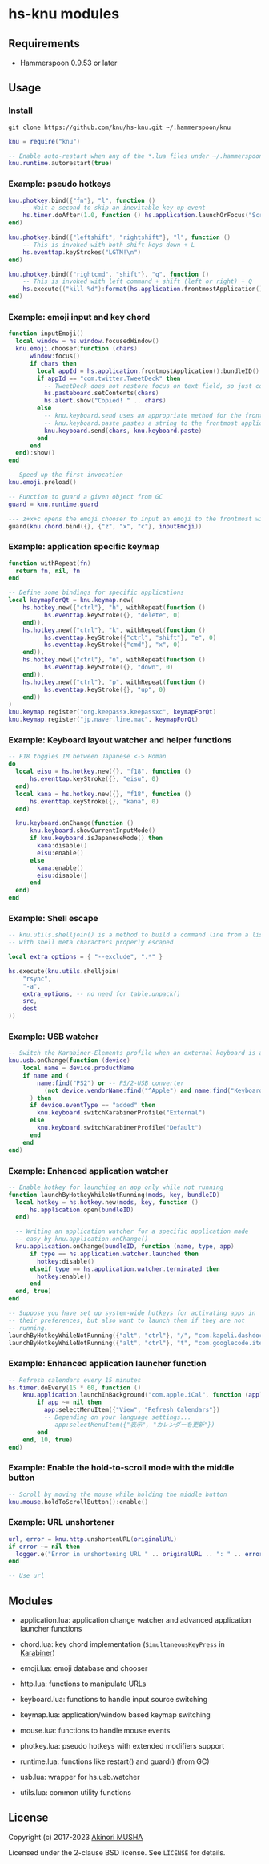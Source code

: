 hs-knu modules
==============

Requirements
------------

- Hammerspoon 0.9.53 or later

Usage
-----

### Install

```
git clone https://github.com/knu/hs-knu.git ~/.hammerspoon/knu
```

```lua
knu = require("knu")

-- Enable auto-restart when any of the *.lua files under ~/.hammerspoon/ is modified
knu.runtime.autorestart(true)
```

### Example: pseudo hotkeys

```lua
knu.photkey.bind({"fn"}, "l", function ()
    -- Wait a second to skip an inevitable key-up event
    hs.timer.doAfter(1.0, function () hs.application.launchOrFocus("ScreenSaverEngine") end)
end)
```

```lua
knu.photkey.bind({"leftshift", "rightshift"}, "l", function ()
    -- This is invoked with both shift keys down + L
    hs.eventtap.keyStrokes("LGTM!\n")
end)
```

```lua
knu.photkey.bind({"rightcmd", "shift"}, "q", function ()
    -- This is invoked with left command + shift (left or right) + Q
    hs.execute(("kill %d"):format(hs.application.frontmostApplication():pid()))
end)
```

### Example: emoji input and key chord

```lua
function inputEmoji()
  local window = hs.window.focusedWindow()
  knu.emoji.chooser(function (chars)
      window:focus()
      if chars then
        local appId = hs.application.frontmostApplication():bundleID()
        if appId == "com.twitter.TweetDeck" then
          -- TweetDeck does not restore focus on text field, so just copy and notify user
          hs.pasteboard.setContents(chars)
          hs.alert.show("Copied! " .. chars)
        else
          -- knu.keyboard.send uses an appropriate method for the frontmost application to send a text
          -- knu.keyboard.paste pastes a string to the frontmost application, which is specified as a fallback function here
          knu.keyboard.send(chars, knu.keyboard.paste)
        end
      end
  end):show()
end

-- Speed up the first invocation
knu.emoji.preload()

-- Function to guard a given object from GC
guard = knu.runtime.guard

--- z+x+c opens the emoji chooser to input an emoji to the frontmost window
guard(knu.chord.bind({}, {"z", "x", "c"}, inputEmoji))
```

### Example: application specific keymap

```lua
function withRepeat(fn)
  return fn, nil, fn
end

-- Define some bindings for specific applications
local keymapForQt = knu.keymap.new(
    hs.hotkey.new({"ctrl"}, "h", withRepeat(function ()
          hs.eventtap.keyStroke({}, "delete", 0)
    end)),
    hs.hotkey.new({"ctrl"}, "k", withRepeat(function ()
          hs.eventtap.keyStroke({"ctrl", "shift"}, "e", 0)
          hs.eventtap.keyStroke({"cmd"}, "x", 0)
    end)),
    hs.hotkey.new({"ctrl"}, "n", withRepeat(function ()
          hs.eventtap.keyStroke({}, "down", 0)
    end)),
    hs.hotkey.new({"ctrl"}, "p", withRepeat(function ()
          hs.eventtap.keyStroke({}, "up", 0)
    end))
)
knu.keymap.register("org.keepassx.keepassxc", keymapForQt)
knu.keymap.register("jp.naver.line.mac", keymapForQt)
```

### Example: Keyboard layout watcher and helper functions

```lua
-- F18 toggles IM between Japanese <-> Roman
do
  local eisu = hs.hotkey.new({}, "f18", function ()
      hs.eventtap.keyStroke({}, "eisu", 0)
  end)
  local kana = hs.hotkey.new({}, "f18", function ()
      hs.eventtap.keyStroke({}, "kana", 0)
  end)

  knu.keyboard.onChange(function ()
      knu.keyboard.showCurrentInputMode()
      if knu.keyboard.isJapaneseMode() then
        kana:disable()
        eisu:enable()
      else
        kana:enable()
        eisu:disable()
      end
  end)
end
```

### Example: Shell escape

```lua
-- knu.utils.shelljoin() is a method to build a command line from a list of arguments
-- with shell meta characters properly escaped

local extra_options = { "--exclude", ".*" }

hs.execute(knu.utils.shelljoin(
    "rsync",
    "-a",
    extra_options, -- no need for table.unpack()
    src,
    dest
))
```

### Example: USB watcher

```lua
-- Switch the Karabiner-Elements profile when an external keyboard is attached or detached
knu.usb.onChange(function (device)
    local name = device.productName
    if name and (
        name:find("PS2") or -- PS/2-USB converter
          (not device.vendorName:find("^Apple") and name:find("Keyboard"))
      ) then
      if device.eventType == "added" then
        knu.keyboard.switchKarabinerProfile("External")
      else
        knu.keyboard.switchKarabinerProfile("Default")
      end
    end
end)
```

### Example: Enhanced application watcher

```lua
-- Enable hotkey for launching an app only while not running
function launchByHotkeyWhileNotRunning(mods, key, bundleID)
  local hotkey = hs.hotkey.new(mods, key, function ()
      hs.application.open(bundleID)
  end)

  -- Writing an application watcher for a specific application made
  -- easy by knu.application.onChange()
  knu.application.onChange(bundleID, function (name, type, app)
      if type == hs.application.watcher.launched then
        hotkey:disable()
      elseif type == hs.application.watcher.terminated then
        hotkey:enable()
      end
  end, true)
end

-- Suppose you have set up system-wide hotkeys for activating apps in
-- their preferences, but also want to launch them if they are not
-- running.
launchByHotkeyWhileNotRunning({"alt", "ctrl"}, "/", "com.kapeli.dashdoc")
launchByHotkeyWhileNotRunning({"alt", "ctrl"}, "t", "com.googlecode.iterm2")
```

### Example: Enhanced application launcher function

```lua
-- Refresh calendars every 15 minutes
hs.timer.doEvery(15 * 60, function ()
    knu.application.launchInBackground("com.apple.iCal", function (app)
        if app ~= nil then
          app:selectMenuItem({"View", "Refresh Calendars"})
          -- Depending on your language settings...
          -- app:selectMenuItem({"表示", "カレンダーを更新"})
        end
    end, 10, true)
end)
```

### Example: Enable the hold-to-scroll mode with the middle button

```lua
-- Scroll by moving the mouse while holding the middle button
knu.mouse.holdToScrollButton():enable()
```

### Example: URL unshortener

```lua
url, error = knu.http.unshortenURL(originalURL)
if error ~= nil then
  logger.e("Error in unshortening URL " .. originalURL .. ": " .. error)
end

-- Use url
```

Modules
-------

- application.lua: application change watcher and advanced application launcher functions

- chord.lua: key chord implementation (`SimultaneousKeyPress`
  in [Karabiner](https://pqrs.org/osx/karabiner/))

- emoji.lua: emoji database and chooser

- http.lua: functions to manipulate URLs

- keyboard.lua: functions to handle input source switching

- keymap.lua: application/window based keymap switching

- mouse.lua: functions to handle mouse events

- photkey.lua: pseudo hotkeys with extended modifiers support

- runtime.lua: functions like restart() and guard() (from GC)

- usb.lua: wrapper for hs.usb.watcher

- utils.lua: common utility functions

License
-------

Copyright (c) 2017-2023 [Akinori MUSHA](https://akinori.org/)

Licensed under the 2-clause BSD license.  See `LICENSE` for details.
